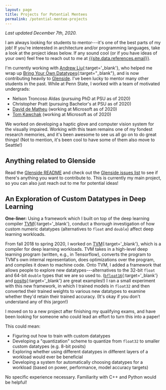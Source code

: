 ```yaml
---
layout: page
title: Projects for Potential Mentees
permalink: /potential-mentee-projects
---
```


*Last updated December 7th, 2020.*

I am always looking for students to mentor---it's one of the best parts of my job!
If you're interested in architecture and/or programming languages,
  take a look at the project ideas below.
If any sound cool
  (or if you have ideas of your own)
  feel free to reach out to me at
  [{{site.data.references.email}}](mailto:{{site.data.references.email}}).

I'm currently working with
  [Andrew Liu]({{site.data.references.andrew}}){:target='_blank'},
  who helped me wrap up
  [Bring Your Own Datatypes]({{site.data.references.bring-your-own-datatypes-blog-post}}){:target="_blank"},
  and is now contributing heavily to
  [Glenside](https://github.com/gussmith23/glenside).
I've been lucky to mentor many other students in the past.
While at Penn State, I worked with a team of motivated undergrads:
- Nelson Troncoso Aldas (pursuing PhD at PSU as of 2020)
- Christopher Pratt (pursuing Bachelor's at PSU as of 2020)
- [David de Matheu](https://www.linkedin.com/in/ddematheu/) (working at Microsoft as of 2020)
- [Tom Kawchak](https://www.linkedin.com/in/tkawchak/) (working at Microsoft as of 2020)

We worked on developing a haptic glove and computer vision system for the visually impaired.
Working with this team remains one of my fondest research memories, and it's been awesome to see us all go on to do great things!
(Not to mention, it's been cool to have some of them also move to Seattle!)

## Anything related to Glenside
Read the [Glenside README](https://github.com/gussmith23/glenside/)
  and check out the [Glenside issues list](https://github.com/gussmith23/glenside/issues)
  to see if there's anything you want to contribute to. 
This is currently my main project,
  so you can also just reach out to me for potential ideas!

## An Exploration of Custom Datatypes in Deep Learning

**One-liner:**
Using a framework
  which I built on top of
  the deep learning compiler [TVM]({{site.data.references.tvm}}){:target='_blank'},
  conduct a thorough investigation
  of how custom numeric datatypes
  (alternatives to `float` and `double`)
  affect deep learning workloads.

From fall 2018 to spring 2020,
  I worked on [TVM]({{site.data.references.tvm}}){:target='_blank'},
  which is a compiler for deep learning workloads.
TVM takes in a high-level deep learning program
  (written, e.g., in Tensorflow),
  converts the program
  to TVM's own internal representation,
  does optimizations over the program,
  and compiles it down to machine code.
Onto TVM, I added a framework
  that allows people to explore new
  datatypes---alternatives to the 32-bit `float` and 64-bit `double` types
  that we are so used to.
([`bfloat16`](https://en.wikipedia.org/wiki/Bfloat16_floating-point_format){:target='_blank'} and [posits](https://posithub.org/docs/BeatingFloatingPoint.pdf){:target='_blank'} are great examples!)
I ran a small experiment
  with this new framework,
  in which I trained models in `float32`
  and then converted their trained weights
  to various new datatypes
  to examine whether they'd retain their trained accuracy.
(It's okay if you don't understand any of this jargon!)

I moved on to a new project
  after finishing my qualifying exams,
  and have been looking for someone
  who could lead an effort to turn this into a paper!

This could mean:
- Figuring out how to train with custom datatypes
- Developing a "quantization" scheme to quantize from `float32` to smaller custom datatypes (e.g. 8-bit posits)
- Exploring whether using different datatypes in different layers of a workload would ever be beneficial
- Developing a system for automatically choosing datatypes for a workload (based on power, performance, model accuracy targets)

No specific experience necessary.
Familiarity with C++ and Python would be helpful!
